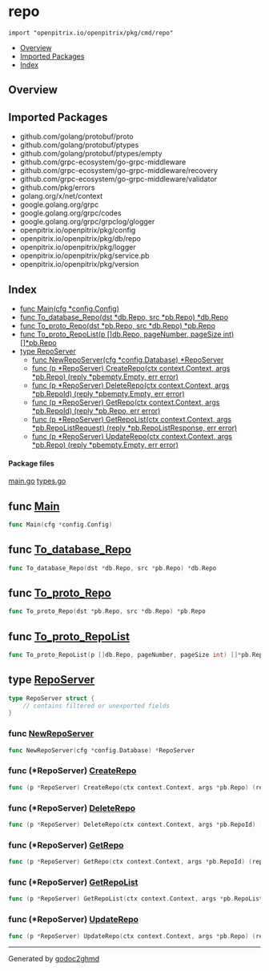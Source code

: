 # repo
`import "openpitrix.io/openpitrix/pkg/cmd/repo"`

* [Overview](#pkg-overview)
* [Imported Packages](#pkg-imports)
* [Index](#pkg-index)

## <a name="pkg-overview">Overview</a>

## <a name="pkg-imports">Imported Packages</a>

- github.com/golang/protobuf/proto
- github.com/golang/protobuf/ptypes
- github.com/golang/protobuf/ptypes/empty
- github.com/grpc-ecosystem/go-grpc-middleware
- github.com/grpc-ecosystem/go-grpc-middleware/recovery
- github.com/grpc-ecosystem/go-grpc-middleware/validator
- github.com/pkg/errors
- golang.org/x/net/context
- google.golang.org/grpc
- google.golang.org/grpc/codes
- google.golang.org/grpc/grpclog/glogger
- openpitrix.io/openpitrix/pkg/config
- openpitrix.io/openpitrix/pkg/db/repo
- openpitrix.io/openpitrix/pkg/logger
- openpitrix.io/openpitrix/pkg/service.pb
- openpitrix.io/openpitrix/pkg/version

## <a name="pkg-index">Index</a>
* [func Main(cfg \*config.Config)](#Main)
* [func To\_database\_Repo(dst \*db.Repo, src \*pb.Repo) \*db.Repo](#To_database_Repo)
* [func To\_proto\_Repo(dst \*pb.Repo, src \*db.Repo) \*pb.Repo](#To_proto_Repo)
* [func To\_proto\_RepoList(p []db.Repo, pageNumber, pageSize int) []\*pb.Repo](#To_proto_RepoList)
* [type RepoServer](#RepoServer)
  * [func NewRepoServer(cfg \*config.Database) \*RepoServer](#NewRepoServer)
  * [func (p \*RepoServer) CreateRepo(ctx context.Context, args \*pb.Repo) (reply \*pbempty.Empty, err error)](#RepoServer.CreateRepo)
  * [func (p \*RepoServer) DeleteRepo(ctx context.Context, args \*pb.RepoId) (reply \*pbempty.Empty, err error)](#RepoServer.DeleteRepo)
  * [func (p \*RepoServer) GetRepo(ctx context.Context, args \*pb.RepoId) (reply \*pb.Repo, err error)](#RepoServer.GetRepo)
  * [func (p \*RepoServer) GetRepoList(ctx context.Context, args \*pb.RepoListRequest) (reply \*pb.RepoListResponse, err error)](#RepoServer.GetRepoList)
  * [func (p \*RepoServer) UpdateRepo(ctx context.Context, args \*pb.Repo) (reply \*pbempty.Empty, err error)](#RepoServer.UpdateRepo)

#### <a name="pkg-files">Package files</a>
[main.go](./main.go) [types.go](./types.go) 

## <a name="Main">func</a> [Main](./main.go#L29)
``` go
func Main(cfg *config.Config)
```

## <a name="To_database_Repo">func</a> [To_database_Repo](./types.go#L15)
``` go
func To_database_Repo(dst *db.Repo, src *pb.Repo) *db.Repo
```

## <a name="To_proto_Repo">func</a> [To_proto_Repo](./types.go#L31)
``` go
func To_proto_Repo(dst *pb.Repo, src *db.Repo) *pb.Repo
```

## <a name="To_proto_RepoList">func</a> [To_proto_RepoList](./types.go#L47)
``` go
func To_proto_RepoList(p []db.Repo, pageNumber, pageSize int) []*pb.Repo
```

## <a name="RepoServer">type</a> [RepoServer](./main.go#L72-L74)
``` go
type RepoServer struct {
    // contains filtered or unexported fields
}
```

### <a name="NewRepoServer">func</a> [NewRepoServer](./main.go#L76)
``` go
func NewRepoServer(cfg *config.Database) *RepoServer
```

### <a name="RepoServer.CreateRepo">func</a> (\*RepoServer) [CreateRepo](./main.go#L120)
``` go
func (p *RepoServer) CreateRepo(ctx context.Context, args *pb.Repo) (reply *pbempty.Empty, err error)
```

### <a name="RepoServer.DeleteRepo">func</a> (\*RepoServer) [DeleteRepo](./main.go#L140)
``` go
func (p *RepoServer) DeleteRepo(ctx context.Context, args *pb.RepoId) (reply *pbempty.Empty, err error)
```

### <a name="RepoServer.GetRepo">func</a> (\*RepoServer) [GetRepo](./main.go#L87)
``` go
func (p *RepoServer) GetRepo(ctx context.Context, args *pb.RepoId) (reply *pb.Repo, err error)
```

### <a name="RepoServer.GetRepoList">func</a> (\*RepoServer) [GetRepoList](./main.go#L103)
``` go
func (p *RepoServer) GetRepoList(ctx context.Context, args *pb.RepoListRequest) (reply *pb.RepoListResponse, err error)
```

### <a name="RepoServer.UpdateRepo">func</a> (\*RepoServer) [UpdateRepo](./main.go#L130)
``` go
func (p *RepoServer) UpdateRepo(ctx context.Context, args *pb.Repo) (reply *pbempty.Empty, err error)
```

- - -
Generated by [godoc2ghmd](https://github.com/GandalfUK/godoc2ghmd)